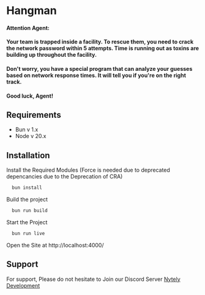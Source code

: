# Hangman

#### Attention Agent:

#### Your team is trapped inside a facility. To rescue them, you need to crack the network password within 5 attempts. Time is running out as toxins are building up throughout the facility.

#### Don't worry, you have a special program that can analyze your guesses based on network response times. It will tell you if you're on the right track.

#### Good luck, Agent!

## Requirements

- Bun v 1.x
- Node v 20.x

## Installation

Install the Required Modules (Force is needed due to deprecated depencancies due to the Deprecation of CRA)

```bash
  bun install
```

Build the project

```bash
  bun run build
```

Start the Project

```bash
  bun run live
```

Open the Site at http://localhost:4000/

## Support

For support, Please do not hesitate to Join our Discord Server
[Nytely Development](https://discord.gg/g7Q56hWJ59)
